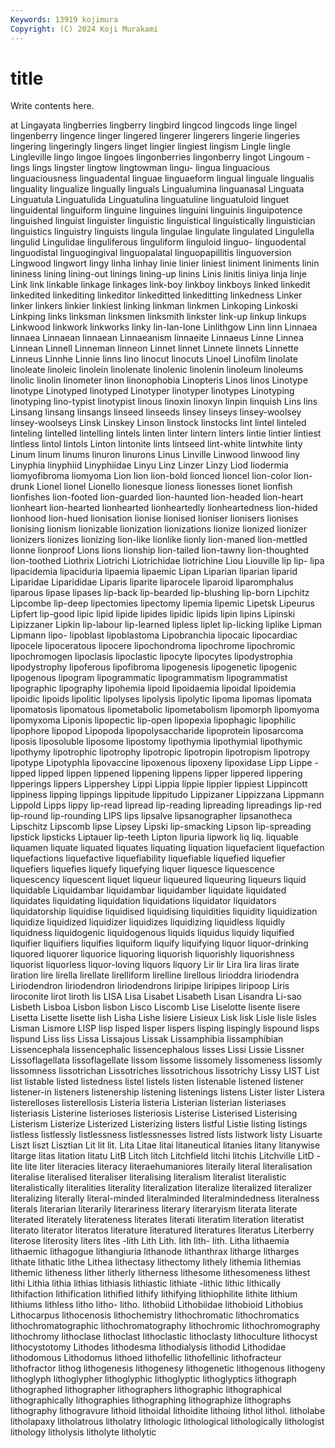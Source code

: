```yaml
---
Keywords: 13919 kojimura
Copyright: (C) 2024 Koji Murakami
---
```


# title

Write contents here.



at
Lingayata lingberries lingberry lingbird lingcod lingcods linge lingel lingenberry lingence
linger lingered lingerer lingerers lingerie lingeries lingering lingeringly lingers linget
lingier lingiest lingism Lingle lingle Lingleville lingo lingoe lingoes lingonberries
lingonberry lingot Lingoum -lings lings lingster lingtow lingtowman lingu- lingua
linguacious linguaciousness linguadental linguae linguaeform lingual linguale lingualis linguality lingualize
lingually linguals Lingualumina linguanasal Linguata Linguatula Linguatulida Linguatulina linguatuline linguatuloid
linguet linguidental linguiform linguine linguines linguini linguinis linguipotence linguished linguist
linguister linguistic linguistical linguistically linguistician linguistics linguistry linguists lingula lingulae
lingulate lingulated Lingulella lingulid Lingulidae linguliferous linguliform linguloid linguo- linguodental
linguodistal linguogingival linguopalatal linguopapillitis linguoversion Lingwood lingwort lingy linha linhay
linie linier liniest liniment liniments linin lininess lining lining-out linings
lining-up linins Linis linitis liniya linja linje Link link linkable
linkage linkages link-boy linkboy linkboys linked linkedit linkedited linkediting linkeditor
linkeditted linkeditting linkedness Linker linker linkers linkier linkiest linking linkman
linkmen Linkoping Linkoski Linkping links linksman linksmen linksmith linkster link-up
linkup linkups Linkwood linkwork linkworks linky lin-lan-lone Linlithgow Linn linn
Linnaea linnaea Linnaean linnaean Linnaeanism linnaeite Linnaeus Linne Linnea Linnean
Linnell Linneman linneon Linnet linnet Linnete linnets Linnette Linneus Linnhe
Linnie linns lino linocut linocuts Linoel Linofilm linolate linoleate linoleic
linolein linolenate linolenic linolenin linoleum linoleums linolic linolin linometer linon
linonophobia Linopteris Linos linos Linotype linotype Linotyped linotyped Linotyper linotyper
linotypes Linotyping linotyping lino-typist linotypist linous linoxin linoxyn linpin linquish
Lins lins Linsang linsang linsangs linseed linseeds linsey linseys linsey-woolsey
linsey-woolseys Linsk Linskey Linson linstock linstocks lint lintel linteled linteling
lintelled lintelling lintels linten linter lintern linters lintie lintier lintiest
lintless lintol lintols Linton lintonite lints lintseed lint-white lintwhite linty
Linum linum linums linuron linurons Linus Linville Linwood linwood liny
Linyphia linyphiid Linyphiidae Linyu Linz Linzer Linzy Liod liodermia liomyofibroma
liomyoma Lion lion lion-bold lionced lioncel lion-color lion-drunk Lionel lionel
Lionello lionesque lioness lionesses lionet lionfish lionfishes lion-footed lion-guarded lion-haunted
lion-headed lion-heart lionheart lion-hearted lionhearted lionheartedly lionheartedness lion-hided lionhood lion-hued
lionisation lionise lionised lioniser lionisers lionises lionising lionism lionizable lionization
lionizations lionize lionized lionizer lionizers lionizes lionizing lion-like lionlike lionly
lion-maned lion-mettled lionne lionproof Lions lions lionship lion-tailed lion-tawny lion-thoughted
lion-toothed Liothrix Liotrichi Liotrichidae liotrichine Liou Liouville lip lip- lipa
lipacidemia lipaciduria lipaemia lipaemic Lipan Liparian liparian liparid Liparidae Liparididae
Liparis liparite liparocele liparoid liparomphalus liparous lipase lipases lip-back lip-bearded
lip-blushing lip-born Lipchitz Lipcombe lip-deep lipectomies lipectomy lipemia lipemic Lipetsk
Lipeurus Lipfert lip-good lipic lipid lipide lipides lipidic lipids lipin
lipins Lipinski Lipizzaner Lipkin lip-labour lip-learned lipless liplet lip-licking liplike
Lipman Lipmann lipo- lipoblast lipoblastoma Lipobranchia lipocaic lipocardiac lipocele lipoceratous
lipocere lipochondroma lipochrome lipochromic lipochromogen lipoclasis lipoclastic lipocyte lipocytes lipodystrophia
lipodystrophy lipoferous lipofibroma lipogenesis lipogenetic lipogenic lipogenous lipogram lipogrammatic lipogrammatism
lipogrammatist lipographic lipography lipohemia lipoid lipoidaemia lipoidal lipoidemia lipoidic lipoids
lipolitic lipolyses lipolysis lipolytic lipoma lipomas lipomata lipomatosis lipomatous lipometabolic
lipometabolism lipomorph lipomyoma lipomyxoma Liponis lipopectic lip-open lipopexia lipophagic lipophilic
lipophore lipopod Lipopoda lipopolysaccharide lipoprotein liposarcoma liposis liposoluble liposome lipostomy
lipothymia lipothymial lipothymic lipothymy lipotrophic lipotrophy lipotropic lipotropin lipotropism lipotropy
lipotype Lipotyphla lipovaccine lipoxenous lipoxeny lipoxidase Lipp Lippe -lipped lipped
lippen lippened lippening lippens lipper lippered lippering lipperings lippers Lippershey
Lippi Lippia lippie lippier lippiest Lippincott lippiness lipping lippings lippitude
lippitudo Lippizaner Lippizzana Lippmann Lippold Lipps lippy lip-read lipread lip-reading
lipreading lipreadings lip-red lip-round lip-rounding LIPS lips lipsalve lipsanographer lipsanotheca
Lipschitz Lipscomb lipse Lipsey Lipski lip-smacking Lipson lip-spreading lipstick lipsticks
Liptauer lip-teeth Lipton lipuria lipwork liq liq. liquable liquamen liquate
liquated liquates liquating liquation liquefacient liquefaction liquefactions liquefactive liquefiability liquefiable
liquefied liquefier liquefiers liquefies liquefy liquefying liquer liquesce liquescence liquescency
liquescent liquet liqueur liqueured liqueuring liqueurs liquid liquidable Liquidambar liquidambar
liquidamber liquidate liquidated liquidates liquidating liquidation liquidations liquidator liquidators liquidatorship
liquidise liquidised liquidising liquidities liquidity liquidization liquidize liquidized liquidizer liquidizes
liquidizing liquidless liquidly liquidness liquidogenic liquidogenous liquids liquidus liquidy liquified
liquifier liquifiers liquifies liquiform liquify liquifying liquor liquor-drinking liquored liquorer
liquorice liquoring liquorish liquorishly liquorishness liquorist liquorless liquor-loving liquors liquory
Lir lir Lira lira liras lirate liration lire lirella lirellate
lirelliform lirelline lirellous lirioddra liriodendra Liriodendron liriodendron liriodendrons liripipe liripipes
liripoop Liris liroconite lirot liroth lis LISA Lisa Lisabet Lisabeth
Lisan Lisandra Li-sao Lisbeth Lisboa Lisbon lisbon Lisco Liscomb Lise
Liselotte lisente lisere Lisetta Lisette lisette lish Lisha Lishe lisiere
Lisieux Lisk lisk Lisle lisle lisles Lisman Lismore LISP lisp
lisped lisper lispers lisping lispingly lispound lisps lispund Liss liss
Lissa Lissajous Lissak Lissamphibia lissamphibian Lissencephala lissencephalic lissencephalous lisses Lissi
Lissie Lissner Lissoflagellata lissoflagellate lissom lissome lissomely lissomeness lissomly lissomness
lissotrichan Lissotriches lissotrichous lissotrichy Lissy LIST List list listable listed
listedness listel listels listen listenable listened listener listener-in listeners listenership
listening listenings listens Lister lister Listera listerelloses listerellosis Listeria listeria
Listerian listerian listeriases listeriasis Listerine listerioses listeriosis Listerise Listerised Listerising
Listerism Listerize Listerized Listerizing listers listful Listie listing listings listless
listlessly listlessness listlessnesses listred lists listwork listy Lisuarte Liszt liszt
Lisztian Lit lit lit. Lita Litae litai litaneutical litanies litany
litanywise litarge litas litation litatu LitB Litch litch Litchfield litchi
litchis Litchville LitD -lite lite liter literacies literacy literaehumaniores literaily
literal literalisation literalise literalised literaliser literalising literalism literalist literalistic literalistically
literalities literality literalization literalize literalized literalizer literalizing literally literal-minded literalminded
literalmindedness literalness literals literarian literarily literariness literary literaryism literata literate
literated literately literateness literates literati literatim literation literatist literato literator
literatos literature literatured literatures literatus Literberry literose literosity liters lites
-lith Lith Lith. lith lith- lith. Litha lithaemia lithaemic lithagogue
lithangiuria lithanode lithanthrax litharge litharges lithate lithatic lithe Lithea lithectasy
lithectomy lithely lithemia lithemias lithemic litheness lither litherly litherness lithesome
lithesomeness lithest lithi Lithia lithia lithias lithiasis lithiastic lithiate -lithic
lithic lithically lithifaction lithification lithified lithify lithifying lithiophilite lithite lithium
lithiums lithless litho litho- litho. lithobiid Lithobiidae lithobioid Lithobius Lithocarpus
lithocenosis lithochemistry lithochromatic lithochromatics lithochromatographic lithochromatography lithochromic lithochromography lithochromy lithoclase
lithoclast lithoclastic lithoclasty lithoculture lithocyst lithocystotomy Lithodes lithodesma lithodialysis lithodid
Lithodidae lithodomous Lithodomus lithoed lithofellic lithofellinic lithofracteur lithofractor lithog lithogenesis
lithogenesy lithogenetic lithogenous lithogeny lithoglyph lithoglypher lithoglyphic lithoglyptic lithoglyptics lithograph
lithographed lithographer lithographers lithographic lithographical lithographically lithographies lithographing lithographize lithographs
lithography lithogravure lithoid lithoidal lithoidite lithoing lithol lithol. litholabe litholapaxy
litholatrous litholatry lithologic lithological lithologically lithologist lithology litholysis litholyte litholytic
